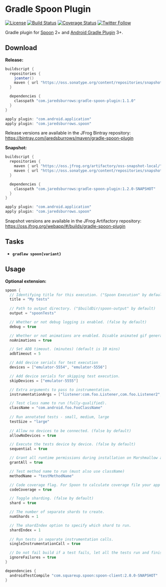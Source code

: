 # Gradle Spoon Plugin

[![License](https://img.shields.io/badge/license-apache%202.0-blue.svg)](http://www.apache.org/licenses/LICENSE-2.0)
[![Build Status](https://travis-ci.org/jaredsburrows/gradle-spoon-plugin.svg?branch=master)](https://travis-ci.org/jaredsburrows/gradle-spoon-plugin)
[![Coverage Status](https://coveralls.io/repos/github/jaredsburrows/gradle-spoon-plugin/badge.svg?branch=master)](https://coveralls.io/github/jaredsburrows/gradle-spoon-plugin?branch=master)
[![Twitter Follow](https://img.shields.io/twitter/follow/jaredsburrows.svg?style=social)](https://twitter.com/jaredsburrows)

Gradle plugin for [Spoon](https://github.com/square/spoon) 2+ and [Android Gradle Plugin](https://developer.android.com/studio/releases/gradle-plugin.html) 3+.

## Download

**Release:**
```groovy
buildscript {
  repositories {
    jcenter()
    maven { url "https://oss.sonatype.org/content/repositories/snapshots" } // For Spoon snapshot, until 2.0.0 is released
  }

  dependencies {
    classpath "com.jaredsburrows:gradle-spoon-plugin:1.1.0"
  }
}

apply plugin: "com.android.application"
apply plugin: "com.jaredsburrows.spoon"
```
Release versions are available in the JFrog Bintray repository: https://bintray.com/jaredsburrows/maven/gradle-spoon-plugin

**Snapshot:**
```groovy
buildscript {
  repositories {
    maven { url "https://oss.jfrog.org/artifactory/oss-snapshot-local/" }
    maven { url "https://oss.sonatype.org/content/repositories/snapshots" } // For Spoon snapshot, until 2.0.0 is released
  }

  dependencies {
    classpath "com.jaredsburrows:gradle-spoon-plugin:1.2.0-SNAPSHOT"
  }
}

apply plugin: "com.android.application"
apply plugin: "com.jaredsburrows.spoon"
```
Snapshot versions are available in the JFrog Artifactory repository: https://oss.jfrog.org/webapp/#/builds/gradle-spoon-plugin

## Tasks

- **`gradlew spoon{variant}`**

## Usage

**Optional extension:**
```groovy
spoon {
  // Identifying title for this execution. ("Spoon Execution" by default)
  title = "My tests"
  
  // Path to output directory. ("$buildDir/spoon-output" by default)
  output = "spoonTests"

  // Whether or not debug logging is enabled. (false by default)
  debug = true

  // Whether or not animations are enabled. Disable animated gif generation. (false by default)
  noAnimations = true

  // Set ADB timeout. (minutes) (default is 10 mins)
  adbTimeout = 5

  // Add device serials for test execution
  devices = ["emulator-5554", "emulator-5556"]

  // Add device serials for skipping test execution.
  skipDevices = ["emulator-5555"]

  // Extra arguments to pass to instrumentation.
  instrumentationArgs = ["listener:com.foo.Listener,com.foo.Listener2", "classLoader:com.foo.CustomClassLoader"]

  // Test class name to run (fully-qualified).
  className = "com.android.foo.FooClassName"
  
  // Run annotated tests - small, medium, large
  testSize = "large"
  
  // Allow no devices to be connected. (false by default)
  allowNoDevices = true

  // Execute the tests device by device. (false by default)
  sequential = true

  // Grant all runtime permissions during installation on Marshmallow and above devices. (false by default)
  grantAll = true

  // Test method name to run (must also use className)
  methodName = "testMethodName"

  // Code coverage flag. For Spoon to calculate coverage file your app must have the `WRITE_EXTERNAL_STORAGE` permission. (false by default)
  codeCoverage = true

  // Toggle sharding. (false by default)
  shard = true

  // The number of separate shards to create.
  numShards = 1

  // The shardIndex option to specify which shard to run.
  shardIndex = 1
  
  // Run tests in separate instrumentation calls.
  singleInstrumentationCall = true

  // Do not fail build if a test fails, let all the tests run and finish. (false by default)
  ignoreFailures = true
}

dependencies {
  androidTestCompile "com.squareup.spoon:spoon-client:2.0.0-SNAPSHOT"
}
```
